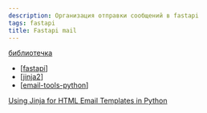 ```yaml
---
description: Организация отправки сообщений в fastapi
tags: fastapi
title: Fastapi mail
---
```

[библиотечка](https://sabuhish.github.io/fastapi-mail/#fastapi-mail)

- [[fastapi]]
- [[jinja2]]
- [[email-tools-python]]

[Using Jinja for HTML Email Templates in Python](https://frankcorso.dev/email-html-templates-jinja-python.html)

[//begin]: # "Autogenerated link references for markdown compatibility"
[fastapi]: fastapi "Fastapi"
[jinja2]: jinja2 "Jinja2"
[email-tools-python]: email-tools-python "Email tools in python"
[//end]: # "Autogenerated link references"